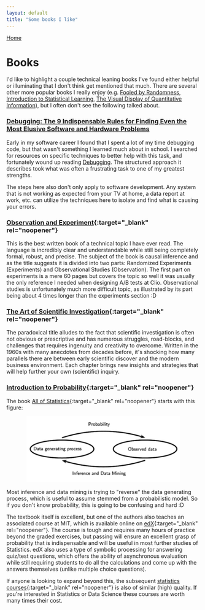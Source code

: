 ```yaml
---
layout: default
title: "Some books I like"
---
```


[Home](./)

# Books

I'd like to highlight a couple technical leaning books I've found either helpful or illuminating that I don't think get mentioned that much. There are several other more popular books I really enjoy (e.g. [Fooled by Randomness](https://www.goodreads.com/book/show/38315.Fooled_by_Randomness), [Introduction to Statistical Learning](https://www.goodreads.com/book/show/17397466-an-introduction-to-statistical-learning), [The Visual Display of Quantitative Information](https://www.goodreads.com/book/show/17744.The_Visual_Display_of_Quantitative_Information_2nd_Ed_)), but I often don't see the following talked about.

### [Debugging: The 9 Indispensable Rules for Finding Even the Most Elusive Software and Hardware Problems](https://www.goodreads.com/book/show/3938178-debugging)

Early in my software career I found that I spent a lot of my time debugging code, but that wasn't something I learned much about in school. I searched for resources on specific techniques to better help with this task, and fortunately wound up reading [Debugging](https://www.goodreads.com/book/show/3938178-debugging). The structured approach it describes took what was often a frustrating task to one of my greatest strengths.

The steps here also don't only apply to software development. Any system that is not working as expected from your TV at home, a data report at work, etc. can utilize the techniques here to isolate and find what is causing your errors.

### [Observation and Experiment](https://www.goodreads.com/book/show/34788009-observation-and-experiment){:target="_blank" rel="noopener"}

This is the best written book of a technical topic I have ever read. The language is incredibly clear and understandable while still being completely formal, robust, and precise. The subject of the book is causal inference and as the title suggests it is divided into two parts: Randomized Experiments (Experiments) and Observational Studies (Observation). The first part on experiments is a mere 60 pages but covers the topic so well it was usually the only reference I needed when designing A/B tests at Clio. Observational studies is unfortunately much more difficult topic, as illustrated by its part being about 4 times longer than the experiments section :D

### [The Art of Scientific Investigation](https://www.goodreads.com/book/show/2570722-the-art-of-scientific-investigatio){:target="_blank" rel="noopener"}

The paradoxical title alludes to the fact that scientific investigation is often not obvious or prescriptive and has numerous struggles, road-blocks, and challenges that requires ingenuity and creativity to overcome. Written in the 1960s with many anecdotes from decades before, it's shocking how many parallels there are between early scientific discover and the modern business environment. Each chapter brings new insights and strategies that will help further your own (scientific) inquiry.

### [Introduction to Probability](https://www.goodreads.com/book/show/517233.Introduction_to_Probability){:target="_blank" rel="noopener"}

The book [All of Statistics](https://www.goodreads.com/book/show/411722.All_of_Statistics){:target="_blank" rel="noopener"} starts with this figure:

<p align="center"><img style="width:400px;" src="/assets/img/books/p_v_s.png" /></p>

Most inference and data mining is trying to "reverse" the data generating process, which is useful to assume stemmed from a probabilistic model. So if you don't know probability, this is going to be confusing and hard :D

The textbook itself is excellent, but one of the authors also teaches an associated course at MIT, which is available online on [edX](https://www.edx.org/course/probability-the-science-of-uncertainty-and-data){:target="_blank" rel="noopener"}. The course is tough and requires many hours of practice beyond the graded exercises, but passing will ensure an excellent grasp of probability that is indispensable and will be useful in most further studies of Statistics. edX also uses a type of symbolic processing for answering quiz/test questions, which offers the ability of asynchronous evaluation while still requiring students to do all the calculations and come up with the answers themselves (unlike multiple choice questions).

If anyone is looking to expand beyond this, the subsequent [statistics courses](https://www.edx.org/course/fundamentals-of-statistics){:target="_blank" rel="noopener"} is also of similar (high) quality. If you're interested in Statistics or Data Science these courses are worth many times their cost.

